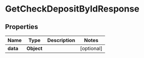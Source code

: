 

# GetCheckDepositByIdResponse


## Properties

| Name | Type | Description | Notes |
|------------ | ------------- | ------------- | -------------|
|**data** | **Object** |  |  [optional] |



